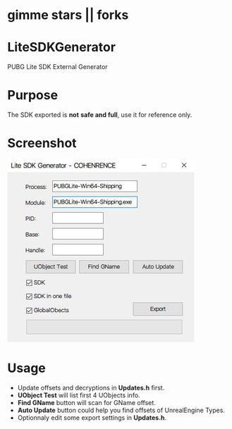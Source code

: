 # gimme stars || forks 
# LiteSDKGenerator
PUBG Lite SDK External Generator
# Purpose
The SDK exported is **not** **safe and full**, use it for reference only.
# Screenshot
![6}I{ST3VW1_U4W{4Q{QGJJL.png](./Screenshots.jpg?raw=true)
# Usage
* Update offsets and decryptions in **Updates.h** first.
* **UObject Test** will list first 4 UObjects info.
* **Find GName** button will scan for GName offset.
* **Auto Update** button could help you find offsets of UnrealEngine Types.
* Optionnaly edit some export settings in **Updates.h**.
